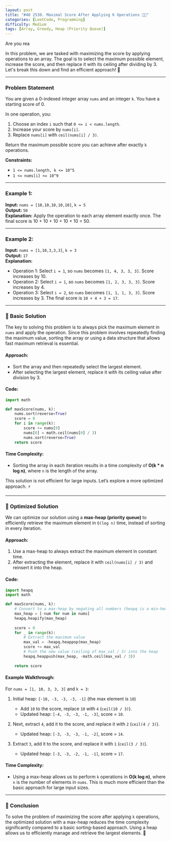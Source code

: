 ```yaml
---
layout: post  
title: "#40 2530. Maximal Score After Applying K Operations 🧠🚀"
categories: [LeetCode, Programming]
difficulty: Medium
tags: [Array, Greedy, Heap (Priority Queue)]
---
```


Are you rea

In this problem, we are tasked with maximizing the score by applying operations to an array. The goal is to select the maximum possible element, increase the score, and then replace it with its ceiling after dividing by 3. Let's break this down and find an efficient approach! 🚀

---

### Problem Statement

You are given a 0-indexed integer array `nums` and an integer `k`. You have a starting score of 0.

In one operation, you:

1. Choose an index `i` such that `0 <= i < nums.length`.
2. Increase your score by `nums[i]`.
3. Replace `nums[i]` with `ceil(nums[i] / 3)`.

Return the maximum possible score you can achieve after exactly `k` operations.

**Constraints:**

- `1 <= nums.length, k <= 10^5`
- `1 <= nums[i] <= 10^9`

---

### Example 1:

**Input:** `nums = [10,10,10,10,10]`, `k = 5`  
**Output:** `50`  
**Explanation:** Apply the operation to each array element exactly once. The final score is 10 + 10 + 10 + 10 + 10 = 50.

---

### Example 2:

**Input:** `nums = [1,10,3,3,3]`, `k = 3`  
**Output:** `17`  
**Explanation:**
- Operation 1: Select `i = 1`, so `nums` becomes `[1, 4, 3, 3, 3]`. Score increases by 10.
- Operation 2: Select `i = 1`, so `nums` becomes `[1, 2, 3, 3, 3]`. Score increases by 4.
- Operation 3: Select `i = 2`, so `nums` becomes `[1, 1, 1, 3, 3]`. Score increases by 3.
The final score is `10 + 4 + 3 = 17`.

---

### 🔹 Basic Solution

The key to solving this problem is to always pick the maximum element in `nums` and apply the operation. Since this problem involves repeatedly finding the maximum value, sorting the array or using a data structure that allows fast maximum retrieval is essential.

#### Approach:
- Sort the array and then repeatedly select the largest element.
- After selecting the largest element, replace it with its ceiling value after division by 3.

#### Code:
```python
import math

def maxScore(nums, k):
    nums.sort(reverse=True)
    score = 0
    for i in range(k):
        score += nums[0]
        nums[0] = math.ceil(nums[0] / 3)
        nums.sort(reverse=True)
    return score
```

#### Time Complexity:
- Sorting the array in each iteration results in a time complexity of **O(k * n log n)**, where `n` is the length of the array.

This solution is not efficient for large inputs. Let’s explore a more optimized approach. ⚡

---

### 🔹 Optimized Solution

We can optimize our solution using a **max-heap (priority queue)** to efficiently retrieve the maximum element in `O(log n)` time, instead of sorting in every iteration.

#### Approach:
1. Use a max-heap to always extract the maximum element in constant time.
2. After extracting the element, replace it with `ceil(nums[i] / 3)` and reinsert it into the heap.

#### Code:
```python
import heapq
import math

def maxScore(nums, k):
    # Convert to a max-heap by negating all numbers (heapq is a min-heap by default)
    max_heap = [-num for num in nums]
    heapq.heapify(max_heap)
    
    score = 0
    for _ in range(k):
        # Extract the maximum value
        max_val = -heapq.heappop(max_heap)
        score += max_val
        # Push the new value (ceiling of max_val / 3) into the heap
        heapq.heappush(max_heap, -math.ceil(max_val / 3))
    
    return score
```

#### Example Walkthrough:

For `nums = [1, 10, 3, 3, 3]` and `k = 3`:

1. Initial heap: `[-10, -3, -3, -3, -1]` (the max element is `10`)
   - Add `10` to the score, replace `10` with `4` (`ceil(10 / 3)`).
   - Updated heap: `[-4, -3, -3, -1, -3]`, score = `10`.

2. Next, extract `4`, add it to the score, and replace it with `2` (`ceil(4 / 3)`).
   - Updated heap: `[-3, -3, -3, -1, -2]`, score = `14`.

3. Extract `3`, add it to the score, and replace it with `1` (`ceil(3 / 3)`).
   - Updated heap: `[-3, -3, -2, -1, -1]`, score = `17`.

#### Time Complexity:
- Using a max-heap allows us to perform `k` operations in **O(k log n)**, where `n` is the number of elements in `nums`. This is much more efficient than the basic approach for large input sizes.

---

### 🔹 Conclusion

To solve the problem of maximizing the score after applying `k` operations, the optimized solution with a max-heap reduces the time complexity significantly compared to a basic sorting-based approach. Using a heap allows us to efficiently manage and retrieve the largest elements. 🎯
